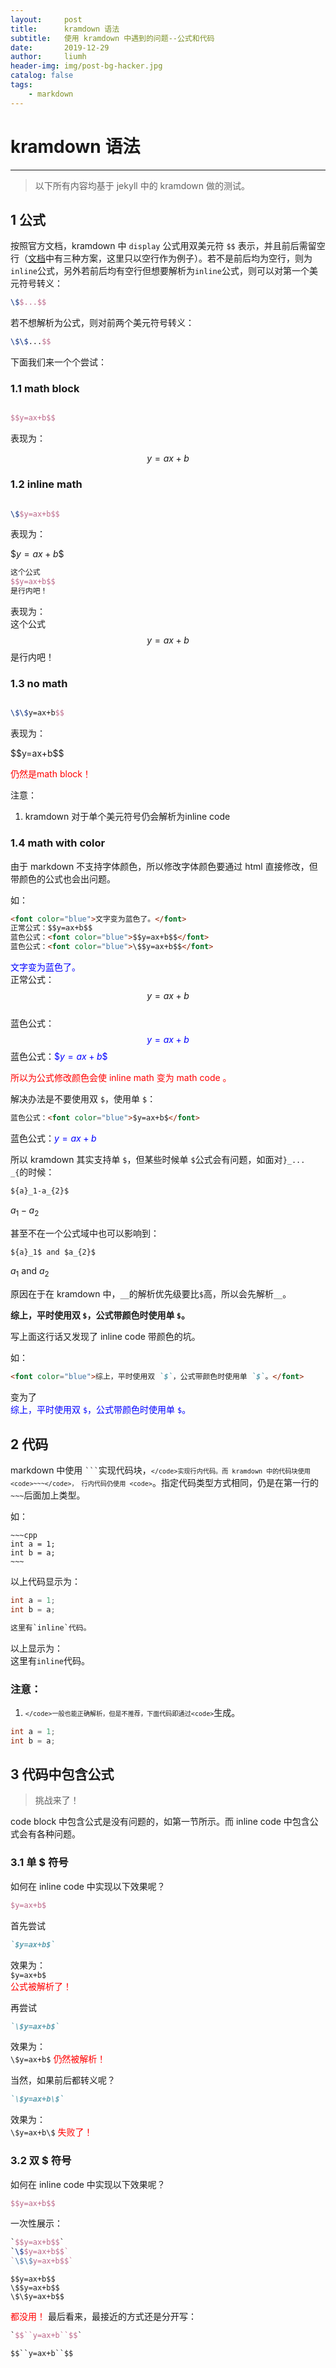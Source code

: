 ```yaml
---
layout:     post
title:      kramdown 语法
subtitle:   使用 kramdown 中遇到的问题--公式和代码
date:       2019-12-29
author:     liumh
header-img: img/post-bg-hacker.jpg
catalog: false
tags:
    - markdown
---
```


# kramdown 语法

---

> 以下所有内容均基于 jekyll 中的 kramdown 做的测试。

## 1 公式

按照官方文档，kramdown 中 <code>display</code> 公式用双美元符 <code>$$</code> 表示，并且前后需留空行（[文档](https://kramdown.gettalong.org/syntax.html#code-blocks)中有三种方案，这里只以空行作为例子）。若不是前后均为空行，则为<code>inline</code>公式，另外若前后均有空行但想要解析为<code>inline</code>公式，则可以对第一个美元符号转义：
~~~latex
\$$...$$
~~~
若不想解析为公式，则对前两个美元符号转义：
~~~latex
\$\$...$$
~~~

下面我们来一个个尝试：

### 1.1 math block

~~~latex

$$y=ax+b$$

~~~
表现为：

$$y=ax+b$$

### 1.2 inline math

~~~latex

\$$y=ax+b$$

~~~
表现为：

\$$y=ax+b$$

~~~latex
这个公式
$$y=ax+b$$
是行内吧！
~~~
表现为：  
这个公式
$$y=ax+b$$
是行内吧！

### 1.3 no math

~~~latex

\$\$y=ax+b$$

~~~
表现为：  

\$\$y=ax+b$$

<font color="red">仍然是math block！</font>

注意：
1. kramdown 对于单个美元符号仍会解析为inline code

### 1.4 math with color 

由于 markdown 不支持字体颜色，所以修改字体颜色要通过 html 直接修改，但带颜色的公式也会出问题。

如：
~~~md
<font color="blue">文字变为蓝色了。</font>  
正常公式：$$y=ax+b$$  
蓝色公式：<font color="blue">$$y=ax+b$$</font>  
蓝色公式：<font color="blue">\$$y=ax+b$$</font>  
~~~

<font color="blue">文字变为蓝色了。</font>  
正常公式：$$y=ax+b$$  
蓝色公式：<font color="blue">$$y=ax+b$$</font>
蓝色公式：<font color="blue">\$$y=ax+b$$</font> 

<font color="red">所以为公式修改颜色会使 inline math 变为 math code 。</font>

解决办法是不要使用双 `$`，使用单 `$`：
~~~md 
蓝色公式：<font color="blue">$y=ax+b$</font>  
~~~
蓝色公式：<font color="blue">$y=ax+b$</font>  

所以 kramdown 其实支持单 `$`，但某些时候单 `$`公式会有问题，如面对`}_... _{`的时候：
~~~md 
${a}_1-a_{2}$   
~~~
${a}_1-a_{2}$   

甚至不在一个公式域中也可以影响到：
~~~md 
${a}_1$ and $a_{2}$
~~~
${a}_1$ and $a_{2}$

原因在于在 kramdown 中，`__`的解析优先级要比`$`高，所以会先解析`__`。

**综上，平时使用双 `$`，公式带颜色时使用单 `$`。**

写上面这行话又发现了 inline code 带颜色的坑。

如：
~~~md
<font color="blue">综上，平时使用双 `$`，公式带颜色时使用单 `$`。</font>  
~~~
变为了  
<font color="blue">综上，平时使用双 `$`，公式带颜色时使用单 `$`。</font>  

## 2 代码

markdown 中使用 <code>```</code>实现代码块，<code>`</code>实现行内代码。而 kramdown 中的代码块使用 <code>~~~</code>， 行内代码仍使用 <code>`</code>。指定代码类型方式相同，仍是在第一行的<code>~~~</code>后面加上类型。

如：
```
~~~cpp
int a = 1;
int b = a;
~~~
```
以上代码显示为：
~~~cpp
int a = 1;
int b = a;
~~~

~~~c
这里有`inline`代码。
~~~
以上显示为：    
这里有`inline`代码。

### 注意：

1. <code>```</code>一般也能正确解析，但是不推荐，下面代码即通过<code>```</code>生成。
```cpp
int a = 1;
int b = a;
```

## 3 代码中包含公式

> 挑战来了！

code block 中包含公式是没有问题的，如第一节所示。而 inline code 中包含公式会有各种问题。

### 3.1 单 $ 符号

如何在 inline code 中实现以下效果呢？
~~~latex
$y=ax+b$
~~~

首先尝试
~~~md
`$y=ax+b$`
~~~
效果为：  
`$y=ax+b$`  
<font color="red">公式被解析了！</font>

再尝试
~~~md
`\$y=ax+b$`
~~~
效果为：  
`\$y=ax+b$`
<font color="red">仍然被解析！</font>

当然，如果前后都转义呢？
~~~md
`\$y=ax+b\$`
~~~
效果为：  
`\$y=ax+b\$`
<font color="red">失败了！</font>

### 3.2 双 $ 符号

如何在 inline code 中实现以下效果呢？
~~~latex
$$y=ax+b$$
~~~

一次性展示：

~~~latex
`$$y=ax+b$$`   
`\$$y=ax+b$$`   
`\$\$y=ax+b$$`   
~~~

`$$y=ax+b$$`   
`\$$y=ax+b$$`   
`\$\$y=ax+b$$`   

<font color="red">都没用！</font>
最后看来，最接近的方式还是分开写：
~~~latex
`$$``y=ax+b``$$`
~~~
`$$``y=ax+b``$$`
